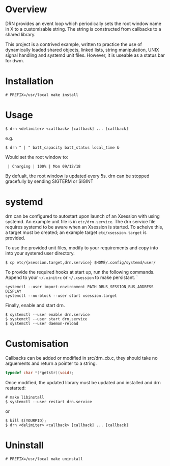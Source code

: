 # Overview

DRN provides an event loop which periodically sets the root window name in X to
a customisable string. The string is constructed from callbacks to a shared
library.

This project is a contrived example, written to practice the use of dynamically
loaded shared objects, linked lists, string manipulation, UNIX signal handling
and systemd unit files. However, it is useable as a status bar for dwm.

# Installation

```
# PREFIX=/usr/local make install
```

# Usage

```
$ drn <delimiter> <callback> [callback] ... [callback]
```

e.g.


```
$ drn " | " batt_capacity batt_status local_time &
```

Would set the root window to:

```
 | Charging | 100% | Mon 09/12/18
```

By defualt, the root window is updated every 5s.
drn can be stopped gracefully by sending SIGTERM or SIGINT

# systemd

drn can be configured to autostart upon launch of an Xsession with using
systemd. An example unit file is in `etc/drn.service`. The drn service file requires systemd to be aware when an Xsession is started. To acheive this, a target must be created; an example target `etc/xsession.target` is provided.

To use the provided unit files, modify to your requirements and copy into into your systemd user directory.

```
$ cp etc/{xsession.target,drn.service} $HOME/.config/systemd/user/
```

To provide the required hooks at start up, run the following commands. Append to your `~/.xinitrc` or `~/.xsession` to make persistant.
`

```
systemctl --user import-environment PATH DBUS_SESSION_BUS_ADDRESS DISPLAY
systemctl --no-block --user start xsession.target
```

Finally, enable and start drn.

```
$ systemctl --user enable drn.service
$ systemctl --user start drn.service
$ systemctl --user daemon-reload
```

Customisation
=============

Callbacks can be added or modified in src/drn_cb.c, they should take no
arguements and return a pointer to a string.

``` c
typedef char *(*getstr)(void);
```

Once modified, the updated library must be updated and installed and drn restarted:

```
# make libinstall
$ systemctl --user restart drn.service
```

or

```
$ kill $(YOURPID);
$ drn <delimiter> <callback> [callback] ... [callback]
```

# Uninstall

```
# PREFIX=/usr/local make uninstall
```










